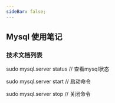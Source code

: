 ```yaml
---
sideBar: false;
---
```

## Mysql 使用笔记

### 技术文档列表

sudo mysql.server status // 查看mysql状态

sudo mysql.server start // 启动命令

sudo mysql.server stop // 关闭命令